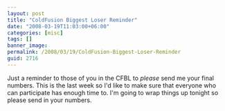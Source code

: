 ```yaml
---
layout: post
title: "ColdFusion Biggest Loser Reminder"
date: "2008-03-19T11:03:00+06:00"
categories: [misc]
tags: []
banner_image: 
permalink: /2008/03/19/ColdFusion-Biggest-Loser-Reminder
guid: 2716
---
```


Just a reminder to those of you in the CFBL to <i>please</i> send me your final numbers. This is the last week so I'd like to make sure that everyone who can participate has enough time to. I'm going to wrap things up tonight so please send in your numbers.